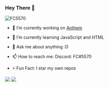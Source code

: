 ### Hey There 👋
<p align="left"> <img src="https://komarev.com/ghpvc/?username=FC5570" alt="FC5570" /> </p>

- 🔭 I’m currently working on [Anthem](https://discord.com/oauth2/authorize?client_id=734020393354002482&permissions=469888087&scope=bot)

- 🌱 I’m currently learning JavaScript and HTML

- 💬 Ask me about anything :D

- 📫 How to reach me: Discord: FC#5570

- ⚡ Fun Fact: I star my own repos

<img src="https://github-readme-stats.vercel.app/api?username=FC5570&show_icons=true&theme=radical&count_private=true&custom_title=My Stats&include_all_commits=true">
<img src="https://github-readme-stats.vercel.app/api/top-langs/?username=FC5570&layout=compact">
